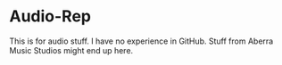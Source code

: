 # Audio-Rep
This is for audio stuff.
I have no experience in GitHub.
Stuff from Aberra Music Studios might end up here.

